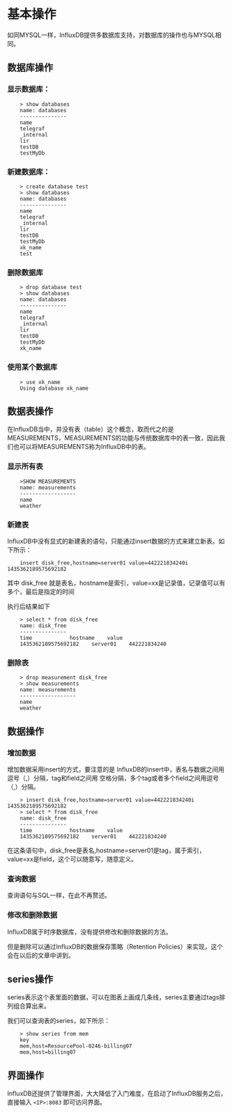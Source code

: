 # 基本操作

如同MYSQL一样，InfluxDB提供多数据库支持，对数据库的操作也与MYSQL相同。

## 数据库操作

### 显示数据库：
```
	> show databases
	name: databases
	---------------
	name
	telegraf
	_internal
	lir
	testDB
	testMyDb
```
### 新建数据库：
```
	> create database test
	> show databases
	name: databases
	---------------
	name
	telegraf
	_internal
	lir
	testDB
	testMyDb
	xk_name
	test
```
### 删除数据库
```
	> drop database test
	> show databases
	name: databases
	---------------
	name
	telegraf
	_internal
	lir
	testDB
	testMyDb
	xk_name
```
### 使用某个数据库
```
	> use xk_name
	Using database xk_name
```
## 数据表操作

在InfluxDB当中，并没有表（table）这个概念，取而代之的是MEASUREMENTS，MEASUREMENTS的功能与传统数据库中的表一致，因此我们也可以将MEASUREMENTS称为InfluxDB中的表。

### 显示所有表
```
	>SHOW MEASUREMENTS
	name: measurements
	------------------
	name
	weather
```

### 新建表

InfluxDB中没有显式的新建表的语句，只能通过insert数据的方式来建立新表。如下所示：
```
	insert disk_free,hostname=server01 value=442221834240i 1435362189575692182
```

其中 disk_free 就是表名，hostname是索引，value=xx是记录值，记录值可以有多个，最后是指定的时间

执行后结果如下
```
	> select * from disk_free
	name: disk_free
	---------------
	time            hostname    value
	1435362189575692182    server01    442221834240
```

### 删除表
```
	> drop measurement disk_free
	> show measurements
	name: measurements
	------------------
	name
	weather
```

## 数据操作

### 增加数据

增加数据采用insert的方式，要注意的是 InfluxDB的insert中，表名与数据之间用逗号（,）分隔，tag和field之间用 空格分隔，多个tag或者多个field之间用逗号（,）分隔。
```
	> insert disk_free,hostname=server01 value=442221834240i 1435362189575692182
	> select * from disk_free
	name: disk_free
	---------------
	time            hostname    value
	1435362189575692182    server01    442221834240
```

在这条语句中，disk_free是表名,hostname=server01是tag，属于索引，value=xx是field，这个可以随意写，随意定义。

### 查询数据

查询语句与SQL一样，在此不再赘述。

### 修改和删除数据  

InfluxDB属于时序数据库，没有提供修改和删除数据的方法。

但是删除可以通过InfluxDB的数据保存策略（Retention Policies）来实现，这个会在以后的文章中讲到。

## series操作

series表示这个表里面的数据，可以在图表上画成几条线，series主要通过tags排列组合算出来。

我们可以查询表的series，如下所示：
```
	> show series from mem
	key
	mem,host=ResourcePool-0246-billing07
	mem,host=billing07
```

## 界面操作

InfluxDB还提供了管理界面，大大降低了入门难度，在启动了InfluxDB服务之后，直接输入 `<IP>:8083` 即可访问界面。
